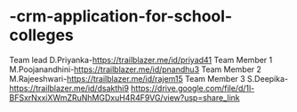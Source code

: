 # -crm-application-for-school-colleges
Team lead D.Priyanka-https://trailblazer.me/id/priyad41
Team Member 1 M.Poojanandhini-https://trailblazer.me/id/pnandhu3
Team Member 2 M.Rajeeshwari-https://trailblazer.me/id/rajem15
Team Member 3 S.Deepika-https://trailblazer.me/id/dsakthi9
https://drive.google.com/file/d/1l-BFSxrNxxiXWmZRuNhMGDxuH4R4F9VG/view?usp=share_link
